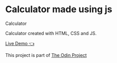 # Calculator made using js

Calculator

Calculator created with HTML, CSS and JS.

[Live Demo 👈](https://nikazoro.github.io/Calculator/)

This project is part of [The Odin Project](https://www.theodinproject.com)
